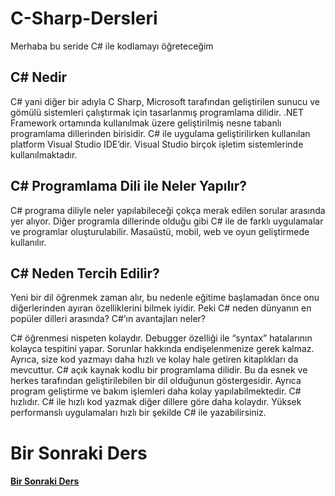 # C-Sharp-Dersleri
Merhaba bu seride C# ile kodlamayı öğreteceğim

## C# Nedir
C# yani diğer bir adıyla C Sharp, Microsoft tarafından geliştirilen sunucu ve gömülü sistemleri çalıştırmak için tasarlanmış programlama dilidir. .NET Framework ortamında kullanılmak üzere geliştirilmiş nesne tabanlı programlama dillerinden birisidir.
C# ile uygulama geliştirilirken kullanılan platform Visual Studio IDE’dir. Visual Studio birçok işletim sistemlerinde kullanılmaktadır.

## C# Programlama Dili ile Neler Yapılır?
C# programa diliyle neler yapılabileceği çokça merak edilen sorular arasında yer alıyor. Diğer programla dillerinde olduğu gibi C# ile de farklı uygulamalar ve programlar oluşturulabilir. Masaüstü, mobil, web ve oyun geliştirmede kullanılır.

## C# Neden Tercih Edilir?

Yeni bir dil öğrenmek zaman alır, bu nedenle eğitime başlamadan önce onu diğerlerinden ayıran özelliklerini bilmek iyidir. Peki C# neden dünyanın en popüler dilleri arasında? C#’ın avantajları neler?

C# öğrenmesi nispeten kolaydır.  Debugger özelliği ile “syntax” hatalarının kolayca tespitini yapar. Sorunlar hakkında endişelenmenize gerek kalmaz. Ayrıca, size kod yazmayı daha hızlı ve kolay hale getiren kitaplıkları da mevcuttur.
C# açık kaynak kodlu bir programlama dilidir. Bu da esnek ve herkes tarafından geliştirilebilen bir dil olduğunun göstergesidir. Ayrıca program geliştirme ve bakım işlemleri daha kolay yapılabilmektedir.
C# hızlıdır. C# ile hızlı kod yazmak diğer dillere göre daha kolaydır. Yüksek performanslı uygulamaları hızlı bir şekilde C# ile yazabilirsiniz.

# Bir Sonraki Ders

#### [Bir Sonraki Ders](https://github.com/yoskatr4/C-Sharp-Dersleri-2-)
